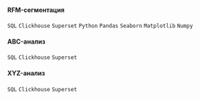 #### RFM-сегментация
`SQL` `Clickhouse` `Superset` `Python` `Pandas` `Seaborn` `Matplotlib` `Numpy`

#### ABC-анализ
`SQL` `Clickhouse` `Superset` 

#### XYZ-анализ
`SQL` `Clickhouse` `Superset` 
